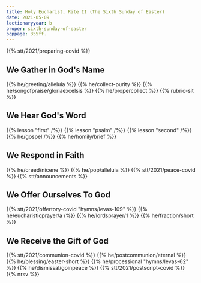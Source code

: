 ```yaml
---
title: Holy Eucharist, Rite II (The Sixth Sunday of Easter)
date: 2021-05-09
lectionaryyear: b
proper: sixth-sunday-of-easter
bcppage: 355ff.
---
```

{{% stt/2021/preparing-covid %}}

## We Gather in God's Name
{{% he/greeting/alleluia %}}
{{% he/collect-purity %}}
{{% he/songofpraise/gloriaexcelsis %}}
{{% he/propercollect %}}
{{% rubric-sit %}}

## We Hear God's Word
{{% lesson "first" /%}}
{{% lesson "psalm" /%}}
{{% lesson "second" /%}}
{{% he/gospel /%}}
{{% he/homily/brief %}}

## We Respond in Faith
{{% he/creed/nicene %}}
{{% he/pop/alleluia %}}
{{% stt/2021/peace-covid %}}
{{% stt/announcements %}}

## We Offer Ourselves To God
{{% stt/2021/offertory-covid "hymns/levas-109" %}}
{{% he/eucharisticprayer/a /%}}
{{% he/lordsprayer/1 %}}
{{% he/fraction/short %}}

## We Receive the Gift of God
{{% stt/2021/communion-covid %}}
{{% he/postcommunion/eternal %}}
{{% he/blessing/easter-short %}}
{{% he/processional "hymns/levas-62" %}}
{{% he/dismissal/goinpeace %}}
{{% stt/2021/postscript-covid %}}
{{% nrsv %}}
